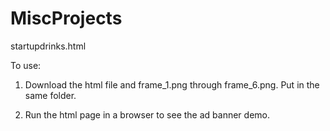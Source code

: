 MiscProjects
============

startupdrinks.html

To use:

1) Download the html file and frame_1.png through frame_6.png.
   Put in the same folder.

2) Run the html page in a browser to see the ad banner demo.
